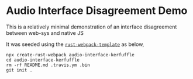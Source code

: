 # Audio Interface Disagreement Demo

This is a relatively minimal demonstration of an interface disagreement between web-sys and native JS

It was seeded using the [`rust-webpack-template`](https://github.com/rustwasm/rust-webpack-template) as below,

    npx create-rust-webpack audio-interface-kerfuffle
    cd audio-interface-kerfuffle
    rm -rf README.md .travis.ym .bin
    git init .
